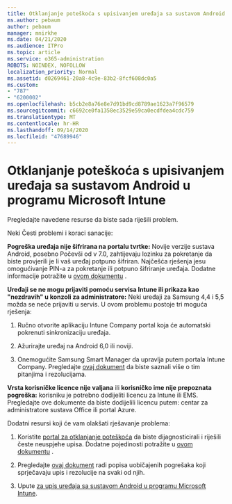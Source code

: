 ```yaml
---
title: Otklanjanje poteškoća s upisivanjem uređaja sa sustavom Android u programu Microsoft Intune
ms.author: pebaum
author: pebaum
manager: mnirkhe
ms.date: 04/21/2020
ms.audience: ITPro
ms.topic: article
ms.service: o365-administration
ROBOTS: NOINDEX, NOFOLLOW
localization_priority: Normal
ms.assetid: d0269461-20a8-4c9e-83b2-8fcf608dc0a5
ms.custom:
- "787"
- "6200002"
ms.openlocfilehash: b5cb2e8a76e8e7d91bd9cd8789ae1623a7f96579
ms.sourcegitcommit: c6692ce0fa1358ec3529e59ca0ecdfdea4cdc759
ms.translationtype: MT
ms.contentlocale: hr-HR
ms.lasthandoff: 09/14/2020
ms.locfileid: "47689946"
---
```

# <a name="troubleshoot-issues-with-enrolling-android-devices-in-microsoft-intune"></a>Otklanjanje poteškoća s upisivanjem uređaja sa sustavom Android u programu Microsoft Intune

Pregledajte navedene resurse da biste sada riješili problem.
  
Neki Česti problemi i koraci sanacije:
  
 **Pogreška uređaja nije šifrirana na portalu tvrtke:** Novije verzije sustava Android, posebno Počevši od v 7.0, zahtijevaju lozinku za pokretanje da biste provjerili je li vaš uređaj potpuno šifriran. Najčešća rješenja jesu omogućivanje PIN-a za pokretanje ili potpuno šifriranje uređaja. Dodatne informacije potražite u [ovom dokumentu](https://docs.microsoft.com/intune-user-help/your-device-appears-encrypted-but-cp-says-otherwise-android) .
  
 **Uređaji se ne mogu prijaviti pomoću servisa Intune ili prikaza kao "nezdravih" u konzoli za administratore:** Neki uređaji za Samsung 4,4 i 5,5 možda se neće prijaviti u servis. U ovom problemu postoje tri moguća rješenja:
  
1. Ručno otvorite aplikaciju Intune Company portal koja će automatski pokrenuti sinkronizaciju uređaja.

2. Ažurirajte uređaj na Android 6,0 ili noviji.

3. Onemogućite Samsung Smart Manager da upravlja putem portala Intune Company. Pregledajte [ovaj dokument](https://docs.microsoft.com/intune-classic/troubleshoot/troubleshoot-device-enrollment-in-intune#devices-fail-to-check-in-with-the-intune-service-and-display-as-unhealthy-in-the-intune-admin-console) da biste saznali više o tim pitanjima i rezolucijama.

 **Vrsta korisničke licence nije valjana** ili **korisničko ime nije prepoznata pogreška:** korisniku je potrebno dodijeliti licencu za Intune ili EMS. Pregledajte ove dokumente da biste dodijelili licencu putem: centar za administratore sustava Office ili portal Azure.
  
Dodatni resursi koji će vam olakšati rješavanje problema:
  
1. Koristite [portal za otklanjanje poteškoća](https://devicemanagement.microsoft.com/#blade/Microsoft_Intune_DeviceSettings/TroubleshootBlade) da biste dijagnosticirali i riješili česte neuspjehe upisa. Dodatne pojedinosti potražite u [ovom dokumentu](https://docs.microsoft.com/intune/help-desk-operators) .

2. Pregledajte [ovaj dokument](https://docs.microsoft.com/intune-classic/Troubleshoot/troubleshoot-device-enrollment-in-intune) radi popisa uobičajenih pogrešaka koji sprječavaju upis i rezolucije na svaki od njih.

3. Upute [za upis uređaja sa sustavom Android u programu Microsoft Intune](https://docs.microsoft.com/intune/android-enroll).
